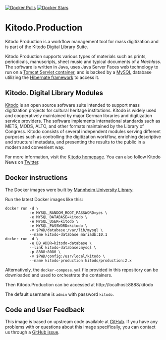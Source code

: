 [![Docker Pulls](https://img.shields.io/docker/pulls/kitodo/production.svg)](https://hub.docker.com/r/kitodo/production/) [![Docker Stars](https://img.shields.io/docker/stars/kitodo/production.svg)](https://hub.docker.com/r/kitodo/production/)

# Kitodo.Production

Kitodo.Production is a workflow management tool for mass digitization and is part of the Kitodo Digital Library Suite.

Kitodo.Production supports various types of materials such as prints, periodicals, manuscripts, sheet music and typical documents of a *Nachlass*. The software is written in Java, uses Java Server Faces web technology to run on a [Tomcat Servlet container](http://tomcat.apache.org/), and is backed by a [MySQL](http://www.mysql.com) database utilizing the [Hibernate framework](http://www.hibernate.org) to access it.

## Kitodo. Digital Library Modules

[Kitodo](https://github.com/kitodo) is an open source software suite intended to support mass digitization projects for cultural heritage institutions. Kitodo is widely used and cooperatively maintained by major German libraries and digitization service providers. The software implements international standards such as METS, MODS, ALTO, and other formats maintained by the Library of Congress. Kitodo consists of several independent modules serving different purposes such as controlling the digitization workflow, enriching descriptive and structural metadata, and presenting the results to the public in a modern and convenient way.

For more information, visit the [Kitodo homepage](https://www.kitodo.org). You can also follow Kitodo News on [Twitter](https://twitter.com/kitodo_org).

## Docker instructions

The Docker images were built by [Mannheim University Library](https://en.wikipedia.org/wiki/Mannheim_University_Library).

Run the latest Docker images like this:

    docker run -d \
               -e MYSQL_RANDOM_ROOT_PASSWORD=yes \
               -e MYSQL_DATABASE=kitodo \
               -e MYSQL_USER=kitodo \
               -e MYSQL_PASSWORD=kitodo \
               -v $PWD/database:/var/lib/mysql \
               --name kitodo-database mariadb:10.1
    docker run -d \
               -e DB_ADDR=kitodo-database \
               --link kitodo-database:mysql \
               -p 8888:8080 \
               -v $PWD/config:/usr/local/kitodo \
               --name kitodo-production kitodo/production:2.x

Alternatively, the `docker-compose.yml` file provided in this repository can be downloaded and used to orchestrate the containers.

Then Kitodo.Production can be accessed at http://localhost:8888/kitodo

The default username is `admin` with password `kitodo`.



## Code and User Feedback

This image is based on upstream code available at [GitHub](https://github.com/kitodo/kitodo-production). If you have any problems with or questions about this image specifically, you can contact us through a [GitHub issue](https://github.com/UB-Mannheim/kitodo-production-docker/issues).
